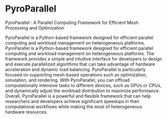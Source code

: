 # PyroParallel
PyroParallel : A Parallel Computing Framework for Efficient Mesh Processing and Optimization

PyroParallel is a Python-based framework designed for efficient parallel computing and workload management on heterogeneous platforms. PyroParallel is a Python-based framework designed for efficient parallel computing and workload management on heterogeneous platforms. The framework provides a simple and intuitive interface for developers to design and execute parallelized algorithms that can take advantage of hardware acceleration and dynamic load balancing. PyroParallel is particularly focused on supporting mesh-based operations such as optimization, simulation, and rendering. With PyroParallel, you can offload computationally intensive tasks to different devices, such as GPUs or CPUs, and dynamically adjust the workload distribution to maximize performance. Overall, PyroParallel is a powerful and flexible framework that can help researchers and developers achieve significant speedups in their computational workflows while making the most of heterogeneous hardware resources.
